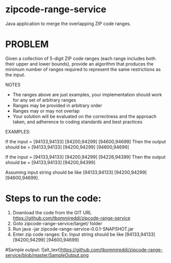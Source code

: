 # zipcode-range-service

Java application to merge the overlapping ZIP code ranges.

# PROBLEM

Given a collection of 5-digit ZIP code ranges (each range includes both their upper and lower bounds), provide an algorithm that produces the minimum number of ranges required to represent the same restrictions as the input.

 NOTES
- The ranges above are just examples, your implementation should work for any set of arbitrary ranges
- Ranges may be provided in arbitrary order
- Ranges may or may not overlap
- Your solution will be evaluated on the correctness and the approach taken, and adherence to coding standards and best practices

 EXAMPLES:

If the input = [94133,94133] [94200,94299] [94600,94699]
Then the output should be = [94133,94133] [94200,94299] [94600,94699]

If the input = [94133,94133] [94200,94299] [94226,94399]
Then the output should be = [94133,94133] [94200,94399]

 
 Assuming input string should be like [94133,94133] [94200,94299] [94600,94699].
 
 # Steps to run the code:
 1. Download the code from the GIT URL https://github.com/tbommireddi/zipcode-range-service
 2. Goto zipcode-range-service/target/ folder
 3. Run java -jar zipcode-range-service-0.0.1-SNAPSHOT.jar
 4. Enter zip code ranges:<enter string of zip code ranges>
     Ex: Input string should be like [94133,94133] [94200,94299] [94600,94699]
 
 #Sample output:
![alt_text]https://github.com/tbommireddi/zipcode-range-service/blob/master/SampleOutput.png
